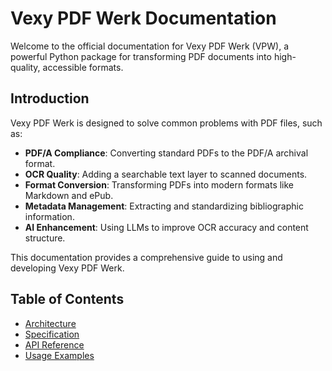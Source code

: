 # Vexy PDF Werk Documentation

Welcome to the official documentation for Vexy PDF Werk (VPW), a powerful Python package for transforming PDF documents into high-quality, accessible formats.

## Introduction

Vexy PDF Werk is designed to solve common problems with PDF files, such as:

-   **PDF/A Compliance**: Converting standard PDFs to the PDF/A archival format.
-   **OCR Quality**: Adding a searchable text layer to scanned documents.
-   **Format Conversion**: Transforming PDFs into modern formats like Markdown and ePub.
-   **Metadata Management**: Extracting and standardizing bibliographic information.
-   **AI Enhancement**: Using LLMs to improve OCR accuracy and content structure.

This documentation provides a comprehensive guide to using and developing Vexy PDF Werk.

## Table of Contents

-   [Architecture](architecture.md)
-   [Specification](specification/00-introduction-and-architecture.md)
-   [API Reference](api/index.md)
-   [Usage Examples](examples/index.md)
